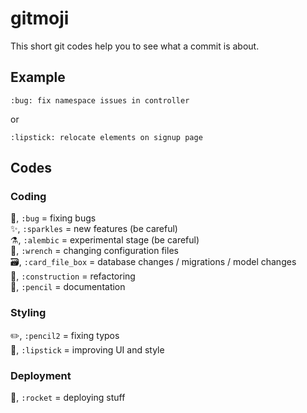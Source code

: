 # gitmoji
This short git codes help you to see what a commit is about.

## Example
```
:bug: fix namespace issues in controller
```
or
```
:lipstick: relocate elements on signup page
```

## Codes

### Coding
:bug:, `:bug` = fixing bugs   
:sparkles:, `:sparkles` = new features (be careful)  
:alembic:, `:alembic` = experimental stage (be careful)  
:wrench:, `:wrench` = changing configuration files  
:card_file_box:, `:card_file_box` = database changes / migrations / model changes  
:construction:, `:construction` = refactoring  
:pencil:, `:pencil` = documentation  

### Styling 
:pencil2:, `:pencil2` = fixing typos  
:lipstick:, `:lipstick` = improving UI and style  

### Deployment
:rocket:, `:rocket` = deploying stuff  




